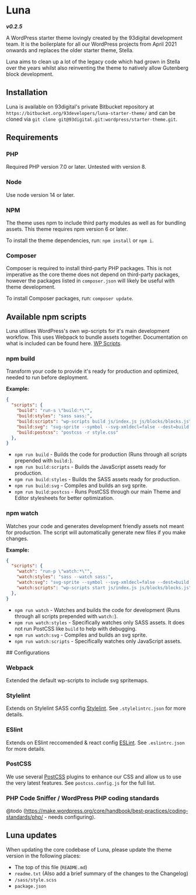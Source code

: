 # Luna

***v0.2.5***

A WordPress starter theme lovingly created by the 93digital development team. It is the boilerplate for all our WordPress projects from April 2021 onwards and replaces the older starter theme, Stella.

Luna aims to clean up a lot of the legacy code which had grown in Stella over the years whilst also reinventing the theme to natively allow Gutenberg block development.

## Installation

Luna is available on 93digital's private Bitbucket repository at `https://bitbucket.org/93developers/luna-starter-theme/` and can be cloned via `git clone git@93digital.git:wordpress/starter-theme.git`.

## Requirements

### PHP
Required PHP version 7.0 or later. Untested with version 8.

### Node
Use node version 14 or later.

### NPM
The theme uses npm to include third party modules as well as for bundling assets. This theme requires npm version 6 or later.

To install the theme dependencies, run: `npm install` or `npm i`.

### Composer
Composer is required to install third-party PHP packages. This is not imperative as the core theme does not depend on third-party packages, however the packages listed in `composer.json` will likely be useful with theme development.

To install Composer packages, run: `composer update`.

## Available npm scripts
Luna utilises WordPress's own wp-scripts for it's main development workflow. This uses Webpack to bundle assets together. Documentation on what is included can be found here. [WP Scripts](https://developer.wordpress.org/block-editor/reference-guides/packages/packages-scripts/).

### npm build
Transform your code to provide it's ready for production and optimized, needed to run before deployment.

**Example:**
```json
{
  "scripts": {
    "build": "run-s \"build:*\"",
    "build:styles": "sass sass:",
    "build:scripts": "wp-scripts build js/index.js js/blocks/blocks.js",
    "build:svg": "svg-sprite --symbol --svg-xmldecl=false --dest=build images/*.svg",
    "build:postcss": "postcss -r style.css"
  },
}
```

- `npm run build` - Builds the code for production (Runs through all scripts prepended with `build:`).
- `npm run build:scripts` - Builds the JavaScript assets ready for production.
- `npm run build:styles` - Builds the SASS assets ready for production.
- `npm run build:svg` - Compiles and builds an svg sprite.
- `npm run build:postcss` - Runs PostCSS through our main Theme and Editor stylesheets for better optimization. 


### npm watch
Watches your code and generates development friendly assets not meant for production. The script will automatically generate new files if you make changes.

**Example:**
```json
{
  "scripts": {
    "watch": "run-p \"watch:*\"",
    "watch:styles": "sass --watch sass:",
    "watch:svg": "svg-sprite --symbol --svg-xmldecl=false --dest=build images/*.svg",
    "watch:scripts": "wp-scripts start js/index.js js/blocks/blocks.js"
  },
}
```

- `npm run watch` - Watches and builds the code for development (Runs through all scripts prepended with `watch:`).
- `npm run watch:styles` - Specifically watches only SASS assets. It does not run PostCSS like `build` to help with debugging.
- `npm run watch:svg` - Compiles and builds an svg sprite.
- `npm run watch:scripts` - Specifically watches only JavaScript assets.

## Configurations

### Webpack
Extended the default wp-scripts to include svg spritemaps.

### Stylelint
Extends on Stylelint SASS config [Stylelint](https://github.com/bjankord/stylelint-config-sass-guidelines). See `.stylelintrc.json` for more details.

### ESlint
Extends on ESlint reccomended & react config [ESLint](https://eslint.org/). See `.eslintrc.json` for more details.

### PostCSS
We use several [PostCSS](https://postcss.org/) plugins to enhance our CSS and allow us to use the very latest features. See `postcss.config.js` for the full list.

### PHP Code Sniffer / WordPress PHP coding standards
@todo (https://make.wordpress.org/core/handbook/best-practices/coding-standards/php/ - needs configuring).

## Luna updates

When updating the core codebase of Luna, please update the theme version in the following places:

- The top of this file (`README.md`)
- `readme.txt` (Also add a brief summary of the changes to the Changelog)
- `/sass/style.scss` 
- `package.json`
